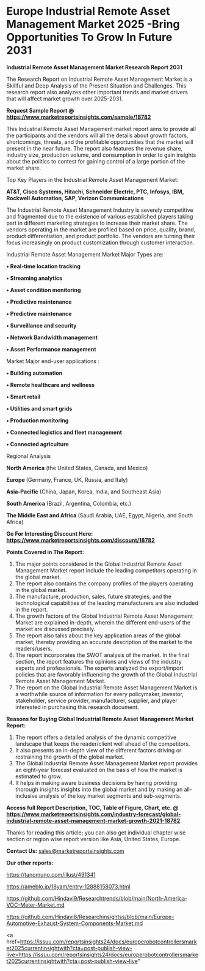  # Europe Industrial Remote Asset Management Market 2025 -Bring Opportunities To Grow In Future 2031

<strong>Industrial Remote Asset Management Market Research Report 2031</strong>

The Research Report on Industrial Remote Asset Management Market is a Skillful and Deep Analysis of the Present Situation and Challenges. This research report also analyzes other important trends and market drivers that will affect market growth over 2025-2031.

<strong>Request Sample Report @ <a href=https://www.marketreportsinsights.com/sample/18782>https://www.marketreportsinsights.com/sample/18782</a></strong>

This Industrial Remote Asset Management market report aims to provide all the participants and the vendors will all the details about growth factors, shortcomings, threats, and the profitable opportunities that the market will present in the near future. The report also features the revenue share, industry size, production volume, and consumption in order to gain insights about the politics to contest for gaining control of a large portion of the market share.

Top Key Players in the Industrial Remote Asset Management Market:

<strong>AT&T, Cisco Systems, Hitachi, Schneider Electric, PTC, Infosys, IBM, Rockwell Automation, SAP, Verizon Communications</strong>

The Industrial Remote Asset Management Industry is severely competitive and fragmented due to the existence of various established players taking part in different marketing strategies to increase their market share. The vendors operating in the market are profiled based on price, quality, brand, product differentiation, and product portfolio. The vendors are turning their focus increasingly on product customization through customer interaction.

Industrial Remote Asset Management Market Major Types are:

<strong>• Real-time location tracking

• Streaming analytics

• Asset condition monitoring

• Predictive maintenance

• Predictive maintenance

• Surveillance and security

• Network Bandwidth management

• Asset Performance management</strong>

Market Major end-user applications :

<strong>• Building automation

• Remote healthcare and wellness

• Smart retail

• Utilities and smart grids

• Production monitoring

• Connected logistics and fleet management

• Connected agriculture</strong>

Regional Analysis

</u><strong><b>North America</b></strong> (the United States, Canada, and Mexico)

<strong><b>Europe </b></strong>(Germany, France, UK, Russia, and Italy)

<strong><b>Asia-Pacific</b></strong> (China, Japan, Korea, India, and Southeast Asia)

<strong><b>South America</b></strong> (Brazil, Argentina, Colombia, etc.)

<strong><b>The Middle East and Africa</b></strong> (Saudi Arabia, UAE, Egypt, Nigeria, and South Africa)

<strong>Go For Interesting Discount Here: <a href=https://www.marketreportsinsights.com/discount/18782>https://www.marketreportsinsights.com/discount/18782</a></strong>

<strong>Points Covered in The Report:</strong>
<ol>
  <li>The major points considered in the Global Industrial Remote Asset Management Market report include the leading competitors operating in the global market.</li>
  <li>The report also contains the company profiles of the players operating in the global market.</li>
  <li>The manufacture, production, sales, future strategies, and the technological capabilities of the leading manufacturers are also included in the report.</li>
  <li>The growth factors of the Global Industrial Remote Asset Management Market are explained in-depth, wherein the different end-users of the market are discussed precisely.</li>
  <li>The report also talks about the key application areas of the global market, thereby providing an accurate description of the market to the readers/users.</li>
  <li>The report incorporates the SWOT analysis of the market. In the final section, the report features the opinions and views of the industry experts and professionals. The experts analyzed the export/import policies that are favorably influencing the growth of the Global Industrial Remote Asset Management Market.</li>
  <li>The report on the Global Industrial Remote Asset Management Market is a worthwhile source of information for every policymaker, investor, stakeholder, service provider, manufacturer, supplier, and player interested in purchasing this research document.</li>
</ol>
<strong>Reasons for Buying Global Industrial Remote Asset Management Market Report:</strong>

<ol>
  <li>The report offers a detailed analysis of the dynamic competitive landscape that keeps the reader/client well ahead of the competitors.</li>
  <li>It also presents an in-depth view of the different factors driving or restraining the growth of the global market.</li>
  <li>The Global Industrial Remote Asset Management Market report provides an eight-year forecast evaluated on the basis of how the market is estimated to grow.</li>
  <li>It helps in making aware business decisions by having providing thorough insights insights into the global market and by making an all-inclusive analysis of the key market segments and sub-segments.</li>
</ol>
<strong>Access full Report Description, TOC, Table of Figure, Chart, etc. @ <a href=https://www.marketreportsinsights.com/industry-forecast/global-industrial-remote-asset-management-market-growth-2021-18782>https://www.marketreportsinsights.com/industry-forecast/global-industrial-remote-asset-management-market-growth-2021-18782</a></strong>


Thanks for reading this article; you can also get individual chapter wise section or region wise report version like Asia, United States, Europe.

<strong>Contact Us:</strong>
sales@marketreportsinsights.com

<strong>Our other reports:</strong>

<a href=https://tanomuno.com/illust/491341>https://tanomuno.com/illust/491341</a>

<a href=https://ameblo.jp/18yam/entry-12888158073.html>https://ameblo.jp/18yam/entry-12888158073.html</a>

<a href=https://github.com/Hindavi9/Researchtrends/blob/main/North-America-VOC-Meter-Market.md>https://github.com/Hindavi9/Researchtrends/blob/main/North-America-VOC-Meter-Market.md</a>

<a href=https://github.com/Hindavi8/Researchinsightss/blob/main/Europe-Automotive-Exhaust-System-Components-Market.md>https://github.com/Hindavi8/Researchinsightss/blob/main/Europe-Automotive-Exhaust-System-Components-Market.md</a>

<a href=https://issuu.com/reportsinsights24/docs/europerobotcontrollersmarket2025currentinsightwith?cta=post-publish-view-live>https://issuu.com/reportsinsights24/docs/europerobotcontrollersmarket2025currentinsightwith?cta=post-publish-view-live</a>"
